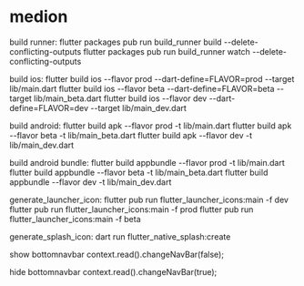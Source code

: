 # medion


build runner:
flutter packages pub run build_runner build --delete-conflicting-outputs
flutter packages pub run build_runner watch --delete-conflicting-outputs


build ios:
flutter build ios --flavor prod --dart-define=FLAVOR=prod --target lib/main.dart
flutter build ios --flavor beta --dart-define=FLAVOR=beta --target lib/main_beta.dart
flutter build ios --flavor dev --dart-define=FLAVOR=dev --target lib/main_dev.dart

build android:
flutter build apk --flavor prod -t lib/main.dart
flutter build apk --flavor beta -t lib/main_beta.dart
flutter build apk --flavor dev -t lib/main_dev.dart


build android bundle:
flutter build appbundle --flavor prod -t lib/main.dart
flutter build appbundle --flavor beta -t lib/main_beta.dart
flutter build appbundle --flavor dev -t lib/main_dev.dart

generate_launcher_icon:
flutter pub run flutter_launcher_icons:main -f dev
flutter pub run flutter_launcher_icons:main -f prod
flutter pub run flutter_launcher_icons:main -f beta

generate_splash_icon:
dart run flutter_native_splash:create


show bottomnavbar
   context.read<BottomNavBarController>().changeNavBar(false);

hide bottomnavbar
   context.read<BottomNavBarController>().changeNavBar(true);

